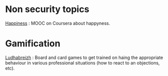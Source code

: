 # Non security topics

[Happiness](https://www.coursera.org/learn/the-science-of-well-being) : MOOC on Coursera about happyness.


# Gamification

[Ludhabreizh](https://ludhabreizh.fr/portfolio/objectif-objections/) : Board and card games to get trained on haing the appropriate behaviour in various professional situations (how to react to an objections, etc).
